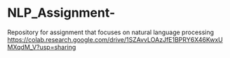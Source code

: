 # NLP_Assignment-
Repository for assignment that focuses on natural language processing 
https://colab.research.google.com/drive/1SZAvvLOAzJfE1BPRY6X46KwxUMXqdM_V?usp=sharing
